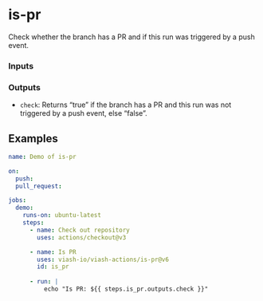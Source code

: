 

# is-pr

<!--
DO NOT EDIT THIS FILE MANUALLY!
This README was generated by running `make`
-->

Check whether the branch has a PR and if this run was triggered by a
push event.

### Inputs

### Outputs

- `check`: Returns “true” if the branch has a PR and this run was not
  triggered by a push event, else “false”.

## Examples

``` yaml
name: Demo of is-pr

on:
  push:
  pull_request:

jobs:
  demo:
    runs-on: ubuntu-latest
    steps:
      - name: Check out repository
        uses: actions/checkout@v3

      - name: Is PR
        uses: viash-io/viash-actions/is-pr@v6
        id: is_pr
        
      - run: |
          echo "Is PR: ${{ steps.is_pr.outputs.check }}"
```
